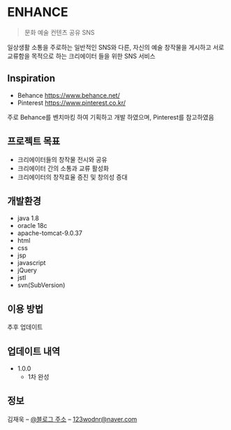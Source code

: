 # ENHANCE
> 문화 예술 컨텐츠 공유 SNS

일상생활 소통을 주로하는 일반적인 SNS와 다른, 자신의 예술 창작물을 게시하고 서로 교류함을 목적으로 하는 크리에이터 들을 위한 SNS 서비스

## Inspiration
 * Behance <https://www.behance.net/>
 * Pinterest <https://www.pinterest.co.kr/>

주로 Behance를 벤치마킹 하여 기획하고 개발 하였으며, Pinterest를 참고하였음

## 프로젝트 목표
 * 크리에이터들의 창작물 전시와 공유
 * 크리에이터 간의 소통과 교류 활성화
 * 크리에이터의 창작효율 증진 및 창의성 증대

## 개발환경
 * java 1.8
 * oracle 18c
 * apache-tomcat-9.0.37
 * html
 * css
 * jsp
 * javascript
 * jQuery
 * jstl
 * svn(SubVersion)

## 이용 방법

추후 업데이트

## 업데이트 내역

* 1.0.0
    * 1차 완성

## 정보

김재욱 – [@블로그 주소](https://woogiereal.tistory.com/) – 123wodnr@naver.com
